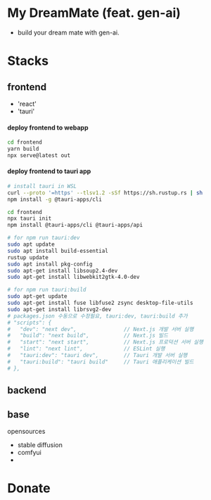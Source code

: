 # My DreamMate (feat. gen-ai)

- build your dream mate with gen-ai.

# Stacks

## frontend

- 'react'
- 'tauri'

#### deploy frontend to webapp

```bash
cd frontend
yarn build
npx serve@latest out
```
#### deploy frontend to tauri app

```bash
# install tauri in WSL
curl --proto '=https' --tlsv1.2 -sSf https://sh.rustup.rs | sh
npm install -g @tauri-apps/cli

cd frontend
npx tauri init
npm install @tauri-apps/cli @tauri-apps/api

# for npm run tauri:dev
sudo apt update
sudo apt install build-essential
rustup update
sudo apt install pkg-config
sudo apt-get install libsoup2.4-dev
sudo apt-get install libwebkit2gtk-4.0-dev

# for npm run tauri:build
sudo apt-get update
sudo apt-get install fuse libfuse2 zsync desktop-file-utils
sudo apt-get install librsvg2-dev
# packages.json 수동으로 수정필요, tauri:dev, tauri:build 추가
# "scripts": {
#   "dev": "next dev",               // Next.js 개발 서버 실행
#   "build": "next build",           // Next.js 빌드
#   "start": "next start",           // Next.js 프로덕션 서버 실행
#   "lint": "next lint",             // ESLint 실행
#   "tauri:dev": "tauri dev",        // Tauri 개발 서버 실행
#   "tauri:build": "tauri build"     // Tauri 애플리케이션 빌드
# },
```

## backend


## base

opensources
- stable diffusion
- comfyui
- 

# Donate

